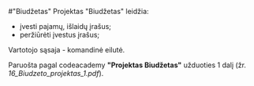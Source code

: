 #"Biudžetas"
Projektas "Biudžetas" leidžia:
* įvesti pajamų, išlaidų įrašus;
* peržiūrėti įvestus įrašus;

Vartotojo sąsaja - komandinė eilutė.

Paruošta pagal codeacademy **"Projektas Biudžetas"** užduoties 1 dalį (žr. _16_Biudzeto_projektas_1.pdf_).
